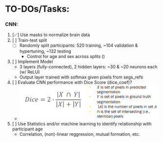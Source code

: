 # TO-DOs/Tasks:
### CNN:
1. [✅] Use masks to normalize brain data
2. [ ] Train-test split
    - [ ] Randomly split participants: 520 training, ~104 validation & hypertuning, ~132 testing
        - Control for age and sex across splits ()
3. [ ] Implement Model
    - 3 layers (fully-connected), 2 hidden layers: ~30 & ~20 neurons each (w/ ReLU)
    - Output layer trained with softmax given pixels from segs_refs
4. [ ] Evaluate CNN performance with Dice Score (dice_coef)?
    - ![alt text](dice_formula.png)
5. [ ] Use Statistics and/or machine learning to identify relationship with participant age
    - Correlation, (non)-linear reggression, mutual formation, etc.